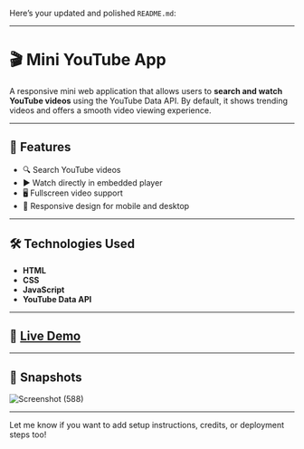 Here’s your updated and polished `README.md`:

---

# 🎬 Mini YouTube App

A responsive mini web application that allows users to **search and watch YouTube videos** using the YouTube Data API. By default, it shows trending videos and offers a smooth video viewing experience.

---

## 🚀 Features

* 🔍 Search YouTube videos
* ▶️ Watch directly in embedded player
* 🖥️ Fullscreen video support
* 📱 Responsive design for mobile and desktop

---

## 🛠️ Technologies Used

* **HTML**
* **CSS**
* **JavaScript**
* **YouTube Data API**

---

## 🔗 [Live Demo](https://sanketnchaware.github.io/YoutubeApp/)

---

## 📸 Snapshots

![Screenshot (588)](https://user-images.githubusercontent.com/68117560/149120673-fa14cb59-6fcc-4380-a850-3d68c9da1f9a.png)

---

Let me know if you want to add setup instructions, credits, or deployment steps too!
